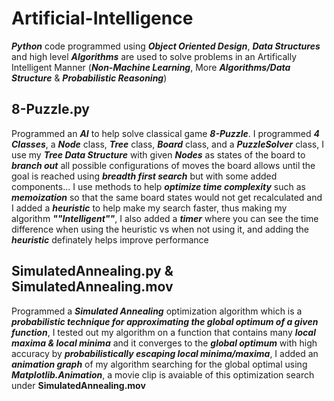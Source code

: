 # Artificial-Intelligence

**_Python_** code programmed using **_Object Oriented Design_**, **_Data Structures_** and high level **_Algorithms_** are used to solve problems in an Artifically Intelligent Manner (**_Non-Machine Learning_**, More **_Algorithms/Data Structure_** & **_Probabilistic Reasoning_**)

## 8-Puzzle.py

Programmed an **_AI_** to help solve classical game **_8-Puzzle_**. I programmed **_4 Classes_**, a **_Node_** class, **_Tree_** class, **_Board_** class, and a **_PuzzleSolver_** class, I use my **_Tree Data Structure_** with given **_Nodes_** as states of the board to **_branch out_** all possible configurations of moves the board allows until the goal is reached using **_breadth first search_** but with some added components... I use methods to help **_optimize time complexity_** such as **_memoization_** so that the same board states would not get recalculated and I added a **_heuristic_** to help make my search faster, thus making my algorithm **_""Intelligent""_**, I also added a **_timer_** where you can see the time difference when using the heuristic vs when not using it, and adding the **_heuristic_** definately helps improve performance

## SimulatedAnnealing.py & SimulatedAnnealing.mov

Programmed a **_Simulated Annealing_** optimization algorithm which is a **_probabilistic technique for approximating the global optimum of a given function_**, I tested out my algorithm on a function that contains many **_local maxima & local minima_** and it converges to the **_global optimum_** with high accuracy by **_probabilistically escaping local minima/maxima_**, I added an **_animation graph_** of my algorithm searching for the global optimal using **_Matplotlib.Animation_**, a movie clip is avaiable of this optimization search under **SimulatedAnnealing.mov**
